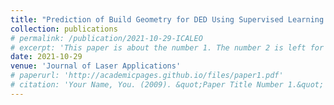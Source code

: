 ```yaml
---
title: "Prediction of Build Geometry for DED Using Supervised Learning Methods on Simulated Process Monitoring Data"
collection: publications
# permalink: /publication/2021-10-29-ICALEO
# excerpt: 'This paper is about the number 1. The number 2 is left for future work.'
date: 2021-10-29
venue: 'Journal of Laser Applications'
# paperurl: 'http://academicpages.github.io/files/paper1.pdf'
# citation: 'Your Name, You. (2009). &quot;Paper Title Number 1.&quot; <i>Journal 1</i>. 1(1).'
---
```


<!-- [Download paper here](http://academicpages.github.io/files/paper1.pdf) -->

<!-- Recommended citation: Your Name, You. (2009). "Paper Title Number 1." <i>Journal 1</i>. 1(1). -->